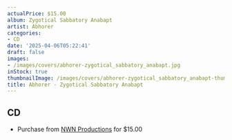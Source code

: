 ```yaml
---
actualPrice: $15.00
album: Zygotical Sabbatory Anabapt
artist: Abhorer
categories:
- CD
date: '2025-04-06T05:22:41'
draft: false
images:
- /images/covers/abhorer-zygotical_sabbatory_anabapt.jpg
inStock: true
thumbnailImage: /images/covers/abhorer-zygotical_sabbatory_anabapt-thumb.jpg
title: Abhorer - Zygotical Sabbatory Anabapt
---
```


## CD
* Purchase from [NWN Productions](http://shop.nwnprod.com/index.php?route=product/product&path=93&product_id=60981&sort=pd.name&order=ASC) for $15.00
